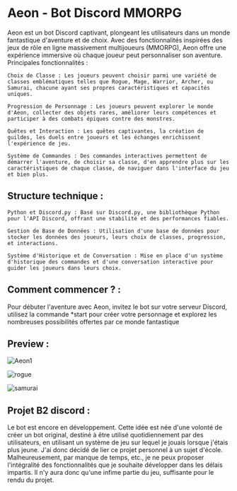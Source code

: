 # Aeon - Bot Discord MMORPG

Aeon est un bot Discord captivant, plongeant les utilisateurs dans un monde fantastique d'aventure et de choix. Avec des fonctionnalités inspirées des jeux de rôle en ligne massivement multijoueurs (MMORPG), Aeon offre une expérience immersive où chaque joueur peut personnaliser son aventure.
Principales fonctionnalités :

    Choix de Classe : Les joueurs peuvent choisir parmi une variété de classes emblématiques telles que Rogue, Mage, Warrior, Archer, ou Samurai, chacune ayant ses propres caractéristiques et capacités uniques.

    Progression de Personnage : Les joueurs peuvent explorer le monde d'Aeon, collecter des objets rares, améliorer leurs compétences et participer à des combats épiques contre des monstres.

    Quêtes et Interaction : Les quêtes captivantes, la création de guildes, les duels entre joueurs et les échanges enrichissent l'expérience de jeu.

    Système de Commandes : Des commandes interactives permettent de démarrer l'aventure, de choisir sa classe, d'en apprendre plus sur les caractéristiques de chaque classe, de naviguer dans l'interface du jeu et bien plus.

## Structure technique :

    Python et Discord.py : Basé sur Discord.py, une bibliothèque Python pour l'API Discord, offrant une stabilité et des performances fiables.

    Gestion de Base de Données : Utilisation d'une base de données pour stocker les données des joueurs, leurs choix de classes, progression, et interactions.

    Système d'Historique et de Conversation : Mise en place d'un système d'historique des commandes et d'une conversation interactive pour guider les joueurs dans leurs choix.

## Comment commencer ? :

Pour débuter l'aventure avec Aeon, invitez le bot sur votre serveur Discord, utilisez la commande *start pour créer votre personnage et explorez les nombreuses possibilités offertes par ce monde fantastique 

## Preview :

![Aeon1](https://github.com/StaiLee/Aeon/assets/102300908/10ebbaff-0451-45fd-831a-24daea4f9ab2)

![rogue](https://github.com/StaiLee/Aeon/assets/102300908/b5b264d0-9ab5-401b-9dd0-ffdca4e8ec13)

![samurai](https://github.com/StaiLee/Aeon/assets/102300908/4c27d337-e9e1-4443-b211-c9f64c2d23c7)

## Projet B2 discord :

Le bot est encore en développement. Cette idée est née d'une volonté de créer un bot original, destiné à être utilisé quotidiennement par des utilisateurs, en utilisant un système de jeu sur lequel je jouais lorsque j'étais plus jeune. J'ai donc décidé de lier ce projet personnel à un sujet d'école. Malheureusement, par manque de temps, etc., je ne peux proposer l'intégralité des fonctionnalités que je souhaite développer dans les délais impartis. Il n'y aura donc qu'une infime partie du jeu, suffisante pour le rendu du projet.



